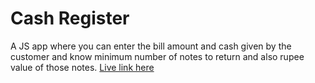 # Cash Register

A JS app where you can enter the bill amount and cash given by the customer and know minimum number of notes to return and also rupee value of those notes.
	[Live link here](https://neogcamp-mark10-muthu.netlify.app/)
